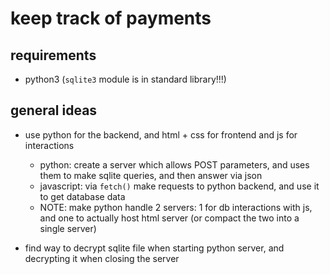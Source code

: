 # keep track of payments

## requirements

- python3 (`sqlite3` module is in standard library!!!)

## general ideas

- use python for the backend, and html + css for frontend and js for interactions
    - python: create a server which allows POST parameters, and uses them to make sqlite queries, and then answer via json
    - javascript: via `fetch()` make requests to python backend, and use it to get database data
    - NOTE: make python handle 2 servers: 1 for db interactions with js, and one to actually host html server (or compact the two into a single server)

- find way to decrypt sqlite file when starting python server, and decrypting it when closing the server
